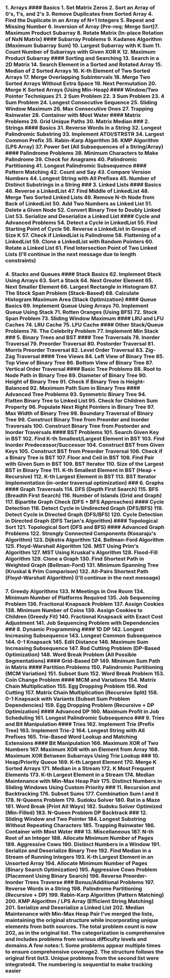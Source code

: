 ### **1. Arrays** #### **Basics** 1. Set Matrix Zeros 2. Sort an Array of 0's, 1's, and 2's 3. Remove Duplicates from Sorted Array 4. Find the Duplicate in an Array of N+1 Integers 5. Repeat and Missing Number 6. Inversion of Array (Pre-req: Merge Sort)7. Maximum Product Subarray 8. Rotate Matrix (In-place Rotation of NxN Matrix) #### **Subarray Problems** 9. Kadanes Algorithm (Maximum Subarray Sum) 10. Largest Subarray with K Sum 11. Count Number of Subarrays with Given XOR K 12. Maximum Product Subarray #### **Sorting and Searching** 13. Search in a 2D Matrix 14. Search Element in a Sorted and Rotated Array 15. Median of 2 Sorted Arrays 16. K-th Element of Two Sorted Arrays 17. Merge Overlapping Subintervals 18. Merge Two Sorted Arrays Without Extra Space 19. Next Permutation 20. Merge K Sorted Arrays (Using Min-Heap) #### **Window/Two Pointer Techniques** 21. 2 Sum Problem 22. 3 Sum Problem 23. 4 Sum Problem 24. Longest Consecutive Sequence 25. Sliding Window Maximum 26. Max Consecutive Ones 27. Trapping Rainwater 28. Container with Most Water #### **Matrix Problems** 29. Grid Unique Paths 30. Matrix Median ### **2. Strings** #### **Basics** 31. Reverse Words in a String 32. Longest Palindromic Substring 33. Implement ATOI/STRSTR 34. Largest Common Prefix 35. Rabin-Karp Algorithm 36. KMP Algorithm (LPS Array) 37. Power Set (All Subsequences of a String/Array) #### **Palindrome Problems** 38. Minimum Characters to Make Palindrome 39. Check for Anagrams 40. Palindromic Partitioning 41. Longest Palindromic Subsequence #### **Pattern Matching** 42. Count and Say 43. Compare Version Numbers 44. Longest String with All Prefixes 45. Number of Distinct Substrings in a String ### **3. Linked Lists** #### **Basics** 46. Reverse a LinkedList 47. Find Middle of LinkedList 48. Merge Two Sorted Linked Lists 49. Remove N-th Node from Back of LinkedList 50. Add Two Numbers as Linked List 51. Delete a Given Node 52. Convert Binary Tree to Doubly Linked List 53. Serialize and Deserialize a Linked List #### **Cycle and Advanced Problems** 54. Detect a Cycle in LinkedList 55. Find Starting Point of Cycle 56. Reverse a LinkedList in Groups of Size K 57. Check if LinkedList is Palindrome 58. Flattening of a LinkedList 59. Clone a LinkedList with Random Pointers 60. Rotate a Linked List 61. Find Intersection Point of Two Linked Lists (I'll continue in the next message due to length constraints)

### **4. Stacks and Queues** #### **Stack Basics** 62. Implement Stack Using Arrays 63. Sort a Stack 64. Next Greater Element 65. Next Smaller Element 66. Largest Rectangle in Histogram 67. The Stock Span Problem (Stack-Based) 68. Calculate Histogram Maximum Area (Stack Optimization) #### **Queue Basics** 69. Implement Queue Using Arrays 70. Implement Queue Using Stack 71. Rotten Oranges (Using BFS) 72. Stock Span Problem 73. Sliding Window Maximum #### **LRU and LFU Caches** 74. LRU Cache 75. LFU Cache #### **Other Stack/Queue Problems** 76. The Celebrity Problem 77. Implement Min Stack ### **5. Binary Trees and BST** #### **Tree Traversals** 78. Inorder Traversal 79. Preorder Traversal 80. Postorder Traversal 81. Morris Preorder Traversal 82. Level Order Traversal 83. Zig-Zag Traversal #### **Tree Views** 84. Left View of Binary Tree 85. Top View of Binary Tree 86. Bottom View of Binary Tree 87. Vertical Order Traversal #### **Basic Tree Problems** 88. Root to Node Path in Binary Tree 89. Diameter of Binary Tree 90. Height of Binary Tree 91. Check if Binary Tree is Height-Balanced 92. Maximum Path Sum in Binary Tree #### **Advanced Tree Problems** 93. Symmetric Binary Tree 94. Flatten Binary Tree to Linked List 95. Check for Children Sum Property 96. Populate Next Right Pointers in Binary Tree 97. Max Width of Binary Tree 98. Boundary Traversal of Binary Tree 99. Construct Binary Tree from Preorder and Inorder Traversals 100. Construct Binary Tree from Postorder and Inorder Traversals #### **BST Problems** 101. Search Given Key in BST 102. Find K-th Smallest/Largest Element in BST 103. Find Inorder Predecessor/Successor 104. Construct BST from Given Keys 105. Construct BST from Preorder Traversal 106. Check if a Binary Tree is BST 107. Floor and Ceil in BST 108. Find Pair with Given Sum in BST 109. BST Iterator 110. Size of the Largest BST in Binary Tree 111. K-th Smallest Element in BST (Heap + Recursive) 112. K-th Largest Element in BST 113. BST Iterator Implementation (in-order traversal optimization) ### **6. Graphs** #### **Graph Traversals** 114. DFS (Depth First Search) 115. BFS (Breadth First Search) 116. Number of Islands (Grid and Graph) 117. Bipartite Graph Check (DFS + BFS Approaches) #### **Cycle Detection** 118. Detect Cycle in Undirected Graph (DFS/BFS) 119. Detect Cycle in Directed Graph (DFS/BFS) 120. Cycle Detection in Directed Graph (DFS Tarjan's Algorithm) #### **Topological Sort** 121. Topological Sort (DFS and BFS) #### **Advanced Graph Problems** 122. Strongly Connected Components (Kosaraju's Algorithm) 123. Dijkstra Algorithm 124. Bellman-Ford Algorithm 125. Floyd-Warshall Algorithm 126. MST Using Prim's Algorithm 127. MST Using Kruskal's Algorithm 128. Flood-Fill Algorithm 129. Clone a Graph 130. Find Shortest Path in Weighted Graph (Bellman-Ford) 131. Minimum Spanning Tree (Kruskal & Prim Comparison) 132. All-Pairs Shortest Path (Floyd-Warshall Algorithm) (I'll continue in the next message)

### **7. Greedy Algorithms** 133. N Meetings in One Room 134. Minimum Number of Platforms Required 135. Job Sequencing Problem 136. Fractional Knapsack Problem 137. Assign Cookies 138. Minimum Number of Coins 139. Assign Cookies to Children (Greedy Fit) 140. Fractional Knapsack with Exact Cost Adjustment 141. Job Sequencing Problem with Dependencies ### **8. Dynamic Programming** #### **1D DP** 142. Longest Increasing Subsequence 143. Longest Common Subsequence 144. 0-1 Knapsack 145. Edit Distance 146. Maximum Sum Increasing Subsequence 147. Rod Cutting Problem (DP-Based Optimization) 148. Word Break Problem (All Possible Segmentations) #### **Grid-Based DP** 149. Minimum Sum Path in Matrix #### **Partition Problems** 150. Palindromic Partitioning (MCM Variation) 151. Subset Sum 152. Word Break Problem 153. Coin Change Problem #### **MCM and Variations** 154. Matrix Chain Multiplication 155. Egg Dropping Problem 156. Rod Cutting 157. Matrix Chain Multiplication (Recursive Split) 158. 0-1 Knapsack with Variants (Subset Sum Problem Dependencies) 159. Egg Dropping Problem (Recursive + DP Optimization) #### **Advanced DP** 160. Maximum Profit in Job Scheduling 161. Longest Palindromic Subsequence ### **9. Tries and Bit Manipulation** #### **Tries** 162. Implement Trie (Prefix Tree) 163. Implement Trie-2 164. Longest String with All Prefixes 165. Trie-Based Word Lookup and Matching Extensions #### **Bit Manipulation** 166. Maximum XOR of Two Numbers 167. Maximum XOR with an Element from Array 168. Maximum XOR Between Subarrays Using Trie Lookup ### **10. Heap/Priority Queue** 169. K-th Largest Element 170. Merge K Sorted Arrays 171. Median in a Stream 172. K Most Frequent Elements 173. K-th Largest Element in a Stream 174. Median Maintenance with Min-Max Heap Pair 175. Distinct Numbers in Sliding Windows Using Custom Priority ### **11. Recursion and Backtracking** 176. Subset Sums 177. Combination Sum I and II 178. N-Queens Problem 179. Sudoku Solver 180. Rat in a Maze 181. Word Break (Print All Ways) 182. Sudoku Solver Optimized (Min-Filled) 183. N-Queen Problem DP Backtrack ### **12. Sliding Window and Two Pointer** 184. Longest Substring Without Repeating Characters 185. Trapping Rainwater 186. Container with Most Water ### **13. Miscellaneous** 187. N-th Root of an Integer 188. Allocate Minimum Number of Pages 189. Aggressive Cows 190. Distinct Numbers in a Window 191. Serialize and Deserialize Binary Tree 192. Find Median in a Stream of Running Integers 193. K-th Largest Element in an Unsorted Array 194. Allocate Minimum Number of Pages (Binary Search Optimization) 195. Aggressive Cows Problem (Placement Using Binary Search) 196. Reverse Preorder-Inorder Trees Traverse ### **Bonus/Additional Problems** 197. Reverse Words in a String 198. Palindrome Partitioning (Recursive + DP) 199. Rabin-Karp Algorithm (Pattern Matching) 200. KMP Algorithm / LPS Array (Efficient String Matching) 201. Serialize and Deserialize a Linked List 202. Median Maintenance with Min-Max Heap Pair I've merged the lists, maintaining the original structure while incorporating unique elements from both sources. The total problem count is now 202, as in the original list. The categorization is comprehensive and includes problems from various difficulty levels and domains.A few notes:1. Some problems appear multiple times to ensure comprehensive coverage2. The structure follows the original first list3. Unique problems from the second list were integrated4. The numbering is sequential to make tracking easier
